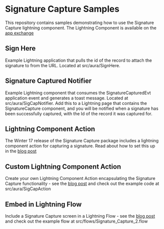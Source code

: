 # Signature Capture Samples
This repository contains samples demonstrating how to use the Signature Capture lightning component. The Lightning Component is available on the [app exchange](https://appexchange.salesforce.com/listingDetail?listingId=a0N30000000q5XOEAY)
## Sign Here
Example Lightning application that pulls the id of the record to attach the signature to from the URL. Located at src/aura/SignHere.
## Signature Captured Notifier
Example Lightning component that consumes the SignatureCapturedEvt application event and generates a toast message. Located at src/aura/SigCapNotifier. Add this to a Lightning page that contains the SignatureCapture component, and you will be notified when a signature has been successfully captured, with the Id of the record it was captured for.
## Lightning Component Action
The Winter 17 release of the Signature Capture package includes a lightning component action for capturing a signature. Read about how to set this up in the [blog post](http://bobbuzzard.blogspot.co.uk/2016/11/lightning-component-actions-with.html)
## Custom Lightning Component Action
Create your own Lightning Component Action encapsulating the Signature Capture functionality - see the [blog post](https://bobbuzzard.blogspot.co.uk/2016/11/lightning-component-actions-with_10.html) and check out the example code at src/aura/SigCapAction
## Embed in Lightning Flow
Include a Signature Capture screen in a Lightning Flow - see the [blog post](http://bobbuzzard.blogspot.com/2018/06/adding-signature-capture-to-lightning.html) and check out the example flow at src/flows/Signature_Capture_2.flow
